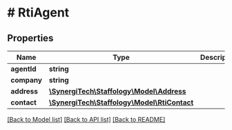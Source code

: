 # # RtiAgent

## Properties

Name | Type | Description | Notes
------------ | ------------- | ------------- | -------------
**agentId** | **string** |  | [optional]
**company** | **string** |  | [optional]
**address** | [**\SynergiTech\Staffology\Model\Address**](Address.md) |  | [optional]
**contact** | [**\SynergiTech\Staffology\Model\RtiContact**](RtiContact.md) |  | [optional]

[[Back to Model list]](../../README.md#models) [[Back to API list]](../../README.md#endpoints) [[Back to README]](../../README.md)
